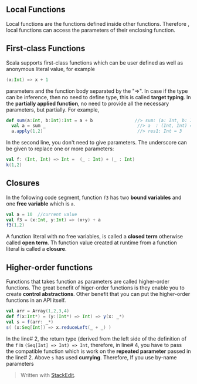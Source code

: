 

## Local Functions
Local functions are the functions defined inside other functions. Therefore , local functions can access the parameters of their enclosing function.
## First-class Functions
Scala supports first-class functions which can be user defined as well as anonymous literal value, for example
```scala
(x:Int) => x + 1
```
parameters and the function body separated by the "=>". In case if the type can be inference, then no need to define type, this is called **target typing**.
In the **partially applied function**,  no need to provide all the necessary parameters, but partially. For example,
```scala
def sum(a:Int, b:Int):Int = a + b                //> sum: (a: Int, b: Int)Int
  val a = sum _                                   //> a  : (Int, Int) => Int = ex3$$$Lambda$9/1209271652@58ceff1
  a.apply(1,2)                                    //> res1: Int = 3
```
In the second line, you don't need to give parameters. The underscore can be given to replace one or more parameters:
```scala
val f: (Int, Int) => Int =  (_ : Int) + (_ : Int)
k(1,2)
```

## Closures
In the following code segment, function `f3` has two **bound variables** and one **free variable** which is `a`.
```scala
val a = 10  //current value
val f3 = (x:Int, y:Int) => (x+y) + a  
f3(1,2)
```
A function literal with no free variables, is called a **closed term** otherwise called **open term**. Th function value created at runtime from a function literal is called a **closure**.

## Higher-order functions
Functions that takes function as parameters are called higher-order functions. The great benefit of higer-order functions is they enable you to create **control abstractions**. Other benefit that you can put the higher-order functions in an API itself.

```scala
val arr = Array(1,2,3,4)  
def f(x:Int*) = (y:(Int*) => Int) => y(x: _*)  
val s = f(arr: _*)  
s( (x:Seq[Int]) => x.reduceLeft(_ + _) )
```

In the line# 2, the return type (derived from the left side of the definition of the `f` is `(Seq[Int] => Int) => Int`, therefore, in line# 4, you have to pass the compatible function which is work on the **repeated parameter** passed in the line# 2. Above `s` has used **currying**. Therefore, If you use by-name parameters

> Written with [StackEdit](https://stackedit.io/).
<!--stackedit_data:
eyJoaXN0b3J5IjpbLTEwMTY1MDQxOTMsMzA2NzIyODIxLC0xNz
A3NDAxMTI3LDE0MDk4MzcyOTEsMTk2Njg3MjQ2MywtNzgzNjk4
NTgzLDI4MjMwNjczMywxMzEyMjg4NTc3LDE5OTcwOTQ2NDMsLT
M3MTc1MDAwNCwtMTk4ODc2MDIyNCw4Mjk2MDE1ODEsLTExMjk1
OTg0NjVdfQ==
-->